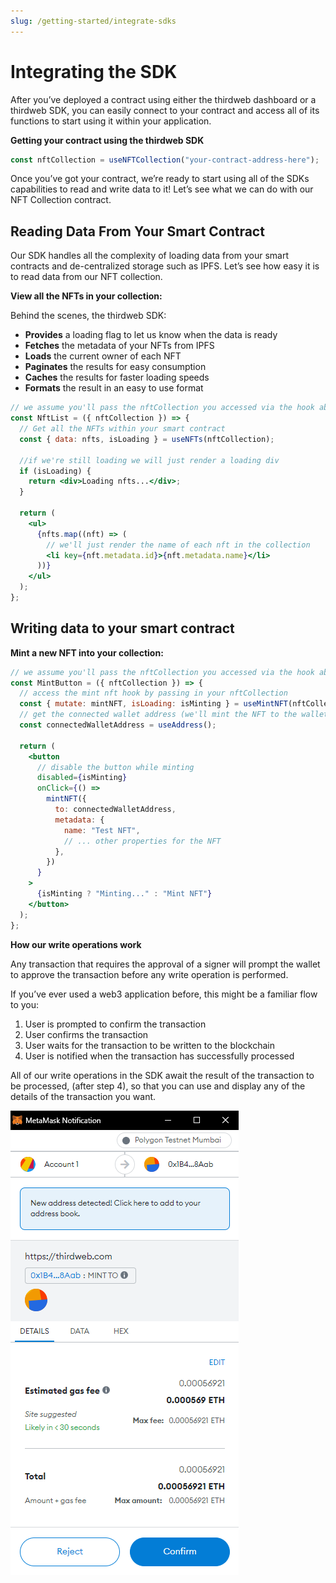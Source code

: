 ```yaml
---
slug: /getting-started/integrate-sdks
---
```


# Integrating the SDK

After you’ve deployed a contract using either the thirdweb dashboard or a thirdweb SDK, you can easily connect to your contract and access all of its functions to start using it within your application.

**Getting your contract using the thirdweb SDK**

```javascript
const nftCollection = useNFTCollection("your-contract-address-here");
```

Once you’ve got your contract, we’re ready to start using all of the SDKs capabilities to read and write data to it! Let’s see what we can do with our NFT Collection contract.

## Reading Data From Your Smart Contract

Our SDK handles all the complexity of loading data from your smart contracts and de-centralized storage such as IPFS. Let’s see how easy it is to read data from our NFT collection.

**View all the NFTs in your collection:**

Behind the scenes, the thirdweb SDK:

- **Provides** a loading flag to let us know when the data is ready
- **Fetches** the metadata of your NFTs from IPFS
- **Loads** the current owner of each NFT
- **Paginates** the results for easy consumption
- **Caches** the results for faster loading speeds
- **Formats** the result in an easy to use format

```jsx title="NftList.jsx"
// we assume you'll pass the nftCollection you accessed via the hook above into the component
const NftList = ({ nftCollection }) => {
  // Get all the NFTs within your smart contract
  const { data: nfts, isLoading } = useNFTs(nftCollection);

  //if we're still loading we will just render a loading div
  if (isLoading) {
    return <div>Loading nfts...</div>;
  }

  return (
    <ul>
      {nfts.map((nft) => (
        // we'll just render the name of each nft in the collection
        <li key={nft.metadata.id}>{nft.metadata.name}</li>
      ))}
    </ul>
  );
};
```

## Writing data to your smart contract

**Mint a new NFT into your collection:**

```jsx title="MintButton.jsx"
// we assume you'll pass the nftCollection you accessed via the hook above into the component
const MintButton = ({ nftCollection }) => {
  // access the mint nft hook by passing in your nftCollection
  const { mutate: mintNFT, isLoading: isMinting } = useMintNFT(nftCollection);
  // get the connected wallet address (we'll mint the NFT to the wallet that is connected)
  const connectedWalletAddress = useAddress();

  return (
    <button
      // disable the button while minting
      disabled={isMinting}
      onClick={() =>
        mintNFT({
          to: connectedWalletAddress,
          metadata: {
            name: "Test NFT",
            // ... other properties for the NFT
          },
        })
      }
    >
      {isMinting ? "Minting..." : "Mint NFT"}
    </button>
  );
};
```

**How our write operations work**

Any transaction that requires the approval of a signer will prompt the wallet to approve the transaction before any write operation is performed.

If you’ve ever used a web3 application before, this might be a familiar flow to you:

1. User is prompted to confirm the transaction
2. User confirms the transaction
3. User waits for the transaction to be written to the blockchain
4. User is notified when the transaction has successfully processed

All of our write operations in the SDK await the result of the transaction to be processed, (after step 4), so that you can use and display any of the details of the transaction you want.

![Metamask Popup](../assets/metamask-popup.png)
